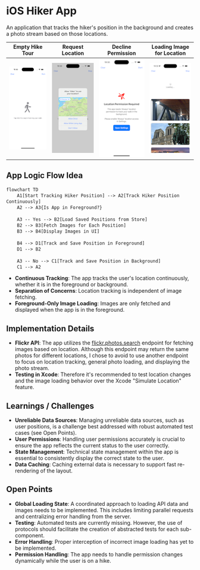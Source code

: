 # iOS Hiker App

An application that tracks the hiker's position in the background and creates a photo stream based on those locations.

| **Empty Hike Tour**                      | **Request Location**                     | **Decline Permission**                   | **Loading Image for Location**      |
|------------------------------------------|------------------------------------------|------------------------------------------|-------------------------------------------|
| <img src="./images/001.png" width=195 /> | <img src="./images/002.png" width=195 /> | <img src="./images/003.png" width=195 /> | <img src="./images/004.png" width=195 />  |


## App Logic Flow Idea

```mermaid
flowchart TD
    A1[Start Tracking Hiker Position] --> A2[Track Hiker Position Continuously]
    A2 --> A3{Is App in Foreground?}
    
    A3 -- Yes --> B2[Load Saved Positions from Store]
    B2 --> B3[Fetch Images for Each Position]
    B3 --> B4[Display Images in UI]
    
    B4 --> D1[Track and Save Position in Foreground]
    D1 --> B2

    A3 -- No --> C1[Track and Save Position in Background]
    C1 --> A2
```

- **Continuous Tracking**: The app tracks the user's location continuously, whether it is in the foreground or background.
- **Separation of Concerns**: Location tracking is independent of image fetching.
- **Foreground-Only Image Loading**: Images are only fetched and displayed when the app is in the foreground.


## Implementation Details

- **Flickr API**: The app utilizes the [flickr.photos.search](https://www.flickr.com/services/api/flickr.photos.search.html) endpoint for fetching images based on location. Although this endpoint may return the same photos for different locations, I chose to avoid to use another endpoint to focus on location tracking, general photo loading, and displaying the photo stream.
- **Testing in Xcode**: Therefore it's recommended to test location changes and the image loading behavior over the Xcode "Simulate Location" feature.


## Learnings / Challenges

- **Unreliable Data Sources**: Managing unreliable data sources, such as user positions, is a challenge best addressed with robust automated test cases (see Open Points).
- **User Permissions**: Handling user permissions accurately is crucial to ensure the app reflects the current status to the user correctly.
- **State Management**: Technical state management within the app is essential to consistently display the correct state to the user.
- **Data Caching**: Caching external data is necessary to support fast re-rendering of the layout. 


## Open Points

- **Global Loading State**: A coordinated approach to loading API data and images needs to be implemented. This includes limiting parallel requests and centralizing error handling from the server.
- **Testing**: Automated tests are currently missing. However, the use of protocols should facilitate the creation of abstracted tests for each sub-component.
- **Error Handling**: Proper interception of incorrect image loading has yet to be implemented.
- **Permission Handling**: The app needs to handle permission changes dynamically while the user is on a hike.

